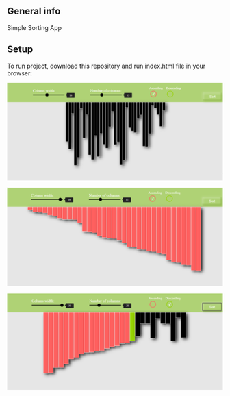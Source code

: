 ## General info
Simple Sorting App
	
## Setup
To run project, download this repository and run index.html file in your browser:

![image1](./images/image1.png)

![image2](./images/image2.png)

![image3](./images/image3.png)

